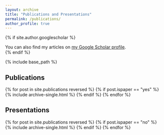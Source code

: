 ```yaml
---
layout: archive
title: "Publications and Presentations"
permalink: /publications/
author_profile: true
---
```


{% if site.author.googlescholar %}
  <div class="wordwrap">You can also find my articles on <a href="{{site.author.googlescholar}}">my Google Scholar profile</a>.</div>
{% endif %}

{% include base_path %}

Publications
-------------

{% for post in site.publications reversed %}
  {% if post.ispaper == "yes" %}
    {% include archive-single.html %}
  {% endif %}
{% endfor %}

Presentations
----------------

{% for post in site.publications reversed %}
  {% if post.ispaper == "no" %}
    {% include archive-single.html %}
  {% endif %}
{% endfor %}

